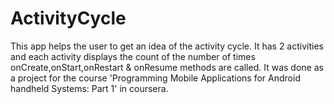 # ActivityCycle
This app helps the user to get an idea of the activity cycle.
It has 2 activities and each activity displays the count of the number of times onCreate,onStart,onRestart & onResume methods are called.
It was done as a project for the course 'Programming Mobile Applications for Android handheld Systems: Part 1' in coursera.

